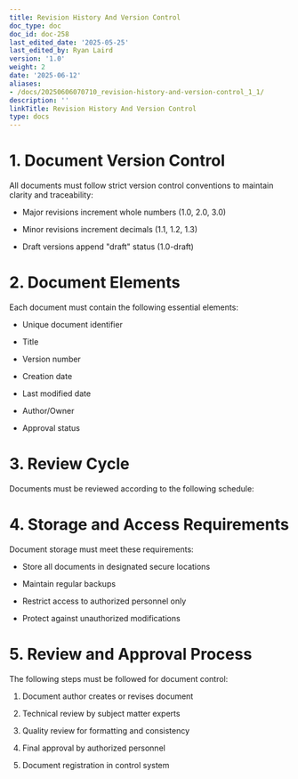 ```yaml
---
title: Revision History And Version Control
doc_type: doc
doc_id: doc-258
last_edited_date: '2025-05-25'
last_edited_by: Ryan Laird
version: '1.0'
weight: 2
date: '2025-06-12'
aliases:
- /docs/20250606070710_revision-history-and-version-control_1_1/
description: ''
linkTitle: Revision History And Version Control
type: docs
---
```


<!-- Unsupported block type: table_of_contents -->

# 1. Document Version Control

All documents must follow strict version control conventions to maintain clarity and traceability:

- Major revisions increment whole numbers (1.0, 2.0, 3.0)

- Minor revisions increment decimals (1.1, 1.2, 1.3)

- Draft versions append "draft" status (1.0-draft)

# 2. Document Elements

Each document must contain the following essential elements:

- Unique document identifier

- Title

- Version number

- Creation date

- Last modified date

- Author/Owner

- Approval status

# 3. Review Cycle

Documents must be reviewed according to the following schedule:

<!-- Unsupported block type: table -->

# 4. Storage and Access Requirements

Document storage must meet these requirements:

- Store all documents in designated secure locations

- Maintain regular backups

- Restrict access to authorized personnel only

- Protect against unauthorized modifications

# 5. Review and Approval Process

The following steps must be followed for document control:

1. Document author creates or revises document

1. Technical review by subject matter experts

1. Quality review for formatting and consistency

1. Final approval by authorized personnel

1. Document registration in control system

